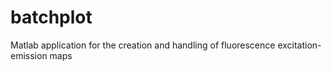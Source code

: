 # batchplot
Matlab application for the creation and handling of fluorescence excitation-emission maps
